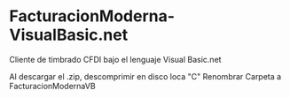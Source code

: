FacturacionModerna-VisualBasic.net
==================================

Cliente de timbrado CFDI bajo el lenguaje Visual Basic.net

Al descargar el .zip, descomprimir en disco loca "C"
Renombrar Carpeta a FacturacionModernaVB
